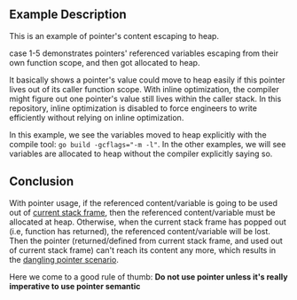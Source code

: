 ## Example Description
 
This is an example of pointer's content escaping to heap.
 
case 1-5 demonstrates pointers' referenced variables escaping from their own function scope, and then got allocated to heap.
 
It basically shows a pointer's value could move to heap easily if this pointer lives out of its caller function scope. With inline optimization, the compiler might figure out one pointer's value still lives within the caller stack. In this repository, inline optimization is disabled to force engineers to write efficiently without relying on inline optimization.

In this example, we see the variables moved to heap explicitly with the compile tool: `go build -gcflags="-m -l"`. In the other examples, we will see variables are allocated to heap without the compiler explicitly saying so.
 
## Conclusion
 
With pointer usage, if the referenced content/variable is going to be used out of [current stack frame](https://en.wikipedia.org/wiki/Call_stack), then the referenced content/variable must be allocated at heap. Otherwise, when the current stack frame has popped out (i.e, function has returned), the referenced content/variable will be lost. Then the pointer (returned/defined from current stack frame, and used out of current stack frame) can't reach its content any more, which results in the [dangling pointer scenario](https://en.wikipedia.org/wiki/Dangling_pointer).
 
Here we come to a good rule of thumb: <b>Do not use pointer unless it's really imperative to use pointer semantic</b>
